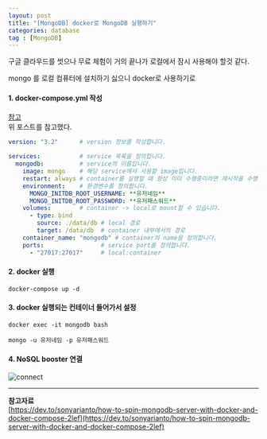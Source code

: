 ```yaml
---
layout: post
title: "[MongoDB] docker로 MongoDB 실행하기"
categories: database
tag : [MongoDB]
---
```


구글 클라우드를 썻으나 무료 체험이 거의 끝나가 로컬에서 잠시 사용해야 할것 같다.  

mongo 를 로컬 컴퓨터에 설치하기 싫으니 docker로 사용하기로  


#### 1. docker-compose.yml 작성  
[참고](http://junil-hwang.com/blog/docker-mongodb/)  
위 포스트를 참고했다.  
```yml
version: "3.2"      # version 정보를 작성합니다.

services:           # service 목록을 정의합니다.
  mongodb:          # service의 이름입니다.
    image: mongo    # 해당 service에서 사용할 image입니다.
    restart: always # container를 실행할 때 항상 이미 수행중이라면 재시작을 수행합니다.
    environment:    # 환경변수를 정의합니다.
      MONGO_INITDB_ROOT_USERNAME: **유저네임**
      MONGO_INITDB_ROOT_PASSWORD: **유저패스워드**
    volumes:        # container -> local로 mount할 수 있습니다.
      - type: bind 
        source: ./data/db # local 경로
        target: /data/db  # container 내부에서의 경로
    container_name: "mongodb" # container의 name을 정의합니다.
    ports:                # service port를 정의합니다.
      - "27017:27017"     # local:container

```

#### 2. docker 실행 
```
docker-compose up -d
```

#### 3. docker 실행되는 컨테이너 들어가서 설정
```
docker exec -it mongodb bash
```
```
mongo -u 유저네임 -p 유저패스워드
```

#### 4. NoSQL booster 연결
![connect](https://krispediadot.github.io/assets/images/mongodb_nosql_connect.png)


---
**참고자료**  
[https://dev.to/sonyarianto/how-to-spin-mongodb-server-with-docker-and-docker-compose-2lef](https://dev.to/sonyarianto/how-to-spin-mongodb-server-with-docker-and-docker-compose-2lef)

